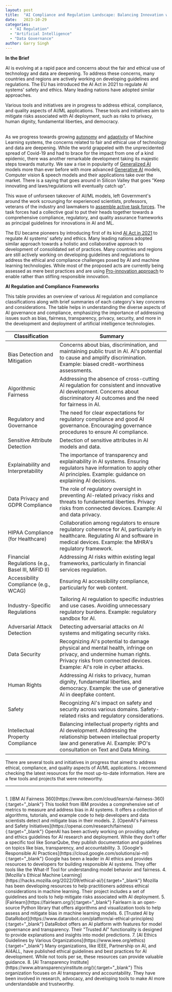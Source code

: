 ```yaml
---
layout: post
title:  "AI Compliance and Regulation Landscape: Balancing Innovation with Ethical Challenges"
date:   2023-10-29
categories: 
  - "AI Regulation"
  - "Artificial Intelligence"
  - "Data Governance"
author: Garry Singh
---
```

<div class="summary">
   <span class="fas fa-robot icon"><b> In the Brief</b></span>
  <p>
	AI is evolving at a rapid pace and concerns about the fair and ethical use of technology and data are deepening. To address these concerns, many countries and regions are actively working on developing guidelines and regulations. The EU has introduced the AI Act in 2021 to regulate AI systems' safety and ethics. Many leading nations have adopted similar approaches.

Various tools and initiatives are in progress to address ethical, compliance, and quality aspects of AI/ML applications. These tools and initiatives aim to mitigate risks associated with AI deployment, such as risks to privacy, human dignity, fundamental liberties, and democracy.
  </p>
</div>
<br>
As we progress towards growing <a href="https://dataconomy.com/2023/03/09/what-is-autonomous-artificial-intelligence/" target="_blank">autonomy</a> and <a href="https://www.gartner.com/en/information-technology/glossary/adaptive-ai" target="_blank">adaptivity</a> of Machine Learning systems, the concerns related to fair and ethical use of technology and data are deepening. While the world grappeled with the unprecidented spread of Covid-19 and had to brace for the impact from one of a kind epidemic, there was another remarkable development taking its majestic steps towards maturity. We saw a rise in popularity of <a href="https://en.wikipedia.org/wiki/Artificial_general_intelligence" target="_blank">Generalized AI</a> models more than ever before with more advanced <a href="https://en.wikipedia.org/wiki/Generative_artificial_intelligence" target="_blank">Generative AI</a> models, Computer vision & speech models and their applications take over the market. There is a saying that goes around in Silicon Valley that goes "Keep innovating and laws/regulations will eventually catch up". 

This wave of unforseen takeover of AI/ML models, left Government's around the work scrounging for experienced scientists, professors, veterans of the industry and lawmakers to <a href="https://www.gov.uk/government/publications/spring-budget-2023/spring-budget-2023-html" target="_blank">assemble active task forces</a>. The task forces had a collective goal to put their heads together towards a comprehensive compliance, regulatory, and quality assurance frameworks as principal guidelines for innovations in AI and ML. 

The EU became pioneers by introducing first of its kind <a href="https://eur-lex.europa.eu/legal-content/EN/TXT/?uri=celex%3A52021PC0206" target="_blank">AI Act in 2021</a> to regulate AI systems' safety and ethics. Many leading nations adopted similar approach towards a holistic and collaborative approach to development of consolidated set of practices. Many countries and regions are still actively working on developing guidelines and regulations to address the ethical and compliance challenges posed by AI and machine learning technologies. While most of the proposed acts are currently being assessed as mere best practices and are using <a href="https://www.gov.uk/government/publications/ai-regulation-a-pro-innovation-approach" target="_blank">Pro-innovation approach</a> to enable rather than stifling responsible innovation.

**AI Regulation and Compliance Frameworks**

This table provides an overview of various AI regulation and compliance classifications along with brief summaries of each category's key concerns and considerations. The table helps in understanding the diverse aspects of AI governance and compliance, emphasizing the importance of addressing issues such as bias, fairness, transparency, privacy, security, and more in the development and deployment of artificial intelligence technologies.

| Classification                     | Summary                                                                                                                                                                                       |
|-----------------------------------|-----------------------------------------------------------------------------------------------------------------------------------------------------------------------------------------------|
| Bias Detection and Mitigation      | Concerns about bias, discrimination, and maintaining public trust in AI. AI's potential to cause and amplify discrimination. Example: biased credit-worthiness assessments.                |
| Algorithmic Fairness               | Addressing the absence of cross-cutting AI regulation for consistent and innovative AI development. Concerns about discriminatory AI outcomes and the need for fairness in AI.            |
| Regulatory and Governance           | The need for clear expectations for regulatory compliance and good AI governance. Encouraging governance procedures to ensure AI compliance.                                          |
| Sensitive Attribute Detection       | Detection of sensitive attributes in AI models and data.                                                                                                                                    |
| Explainability and Interpretability | The importance of transparency and explainability in AI systems. Ensuring regulators have information to apply other AI principles. Example: guidance on explaining AI decisions.     |
| Data Privacy and GDPR Compliance    | The role of regulatory oversight in preventing AI-related privacy risks and threats to fundamental liberties. Privacy risks from connected devices. Example: AI and data privacy.           |
| HIPAA Compliance (for Healthcare)  | Collaboration among regulators to ensure regulatory coherence for AI, particularly in healthcare. Regulating AI and software in medical devices. Example: the MHRA's regulatory framework.  |
| Financial Regulations (e.g., Basel III, MiFID II) | Addressing AI risks within existing legal frameworks, particularly in financial services regulation.                        |
| Accessibility Compliance (e.g., WCAG) | Ensuring AI accessibility compliance, particularly for web content.                                                          |
| Industry-Specific Regulations       | Tailoring AI regulation to specific industries and use cases. Avoiding unnecessary regulatory burdens. Example: regulatory sandbox for AI.                                              |
| Adversarial Attack Detection         | Detecting adversarial attacks on AI systems and mitigating security risks.                                                       |
| Data Security                       | Recognizing AI's potential to damage physical and mental health, infringe on privacy, and undermine human rights. Privacy risks from connected devices. Example: AI's role in cyber attacks. |
| Human Rights                        | Addressing AI risks to privacy, human dignity, fundamental liberties, and democracy. Example: the use of generative AI in deepfake content.                                   |
| Safety                              | Recognizing AI's impact on safety and security across various domains. Safety-related risks and regulatory considerations.  |
| Intellectual Property Compliance    | Balancing intellectual property rights and AI development. Addressing the relationship between intellectual property law and generative AI. Example: IPO's consultation on Text and Data Mining. |



There are several tools and initiatives in progress that aimed to address ethical, compliance, and quality aspects of AI/ML applications. I recommend checking the latest resources for the most up-to-date information. Here are a few tools and projects that were noteworthy.

---
<br>
1. [IBM AI Fairness 360](https://www.ibm.com/cloud/learn/ai-fairness-360){:target="_blank"} This toolkit from IBM provides a comprehensive set of metrics to measure and address bias in AI systems. It offers a collection of algorithms, tutorials, and example code to help developers and data scientists detect and mitigate bias in their models.
2. [OpenAI's Fairness and Safety Initiatives](https://openai.com/research/fairness){:target="_blank"} OpenAI has been actively working on providing safety and ethics guidelines for AI research and deployment. While they don't offer a specific tool like SonarQube, they publish documentation and guidelines on topics like bias, transparency, and accountability.
3. [Google's Responsible AI Practices](https://cloud.google.com/solutions/ai-ml){:target="_blank"} Google has been a leader in AI ethics and provides resources to developers for building responsible AI systems. They offer tools like the What-If Tool for understanding model behavior and fairness.
4. [Mozilla's Ethical Machine Learning](https://hacks.mozilla.org/2022/09/ethical-ai/){:target="_blank"} Mozilla has been developing resources to help practitioners address ethical considerations in machine learning. Their project includes a set of guidelines and tools to help mitigate risks associated with AI deployment.
5. [Fairlearn](https://fairlearn.org/){:target="_blank"} Fairlearn is an open-source Python library that offers algorithms and visualization tools to help assess and mitigate bias in machine learning models.
6. [Trusted AI by DataRobot](https://www.datarobot.com/platform/ai-ethical-principles){:target="_blank"} DataRobot offers an AI platform with features for model governance and transparency. Their "Trusted AI" functionality is designed to provide explanations and insights into model predictions.
7. [AI Ethics Guidelines by Various Organizations](https://www.ieee.org/ethics){:target="_blank"} Many organizations, like IEEE, Partnership on AI, and AI4ALL, have published ethical guidelines and best practices for AI development. While not tools per se, these resources can provide valuable guidance.
8. [AI Transparency Institute](https://www.aitransparencyinstitute.org/){:target="_blank"} This organization focuses on AI transparency and accountability. They have been involved in research, advocacy, and developing tools to make AI more understandable and trustworthy.

<!-- Rest of your markdown content here -->
